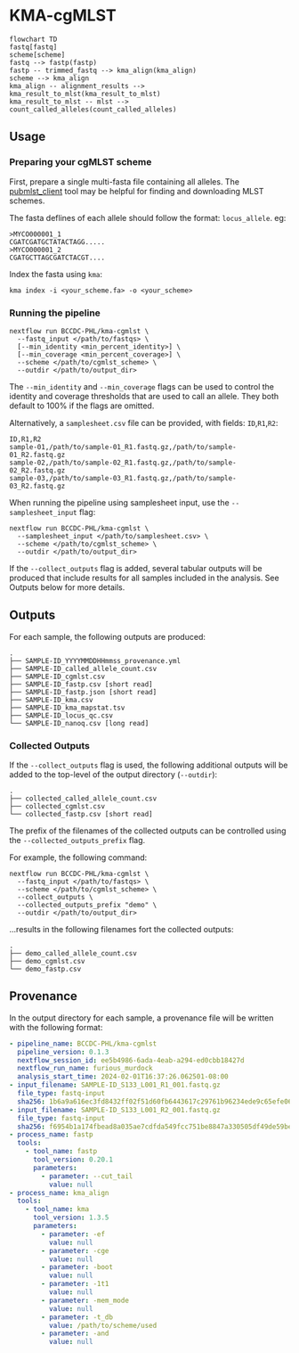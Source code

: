 # KMA-cgMLST

```mermaid
flowchart TD
fastq[fastq]
scheme[scheme]
fastq --> fastp(fastp)
fastp -- trimmed_fastq --> kma_align(kma_align)
scheme --> kma_align
kma_align -- alignment_results --> kma_result_to_mlst(kma_result_to_mlst)
kma_result_to_mlst -- mlst --> count_called_alleles(count_called_alleles)
```

## Usage

### Preparing your cgMLST scheme
First, prepare a single multi-fasta file containing all alleles. The [pubmlst_client](https://github.com/Public-Health-Bioinformatics/pubmlst_client)
tool may be helpful for finding and downloading MLST schemes.

The fasta deflines of each allele should follow the format: `locus_allele`. eg:
```
>MYCO000001_1
CGATCGATGCTATACTAGG.....
>MYCO000001_2
CGATGCTTAGCGATCTACGT....
```

Index the fasta using `kma`:
```
kma index -i <your_scheme.fa> -o <your_scheme>
```

### Running the pipeline

```
nextflow run BCCDC-PHL/kma-cgmlst \
  --fastq_input </path/to/fastqs> \
  [--min_identity <min_percent_identity>] \
  [--min_coverage <min_percent_coverage>] \
  --scheme </path/to/cgmlst_scheme> \
  --outdir </path/to/output_dir> 
```

The `--min_identity` and `--min_coverage` flags can be used to control the identity and coverage thresholds that are used to call an allele. They both default to 100% if the flags are omitted.

Alternatively, a `samplesheet.csv` file can be provided, with fields: `ID`,`R1`,`R2`:

```
ID,R1,R2
sample-01,/path/to/sample-01_R1.fastq.gz,/path/to/sample-01_R2.fastq.gz
sample-02,/path/to/sample-02_R1.fastq.gz,/path/to/sample-02_R2.fastq.gz
sample-03,/path/to/sample-03_R1.fastq.gz,/path/to/sample-03_R2.fastq.gz
```

When running the pipeline using samplesheet input, use the `--samplesheet_input` flag:

```
nextflow run BCCDC-PHL/kma-cgmlst \
  --samplesheet_input </path/to/samplesheet.csv> \
  --scheme </path/to/cgmlst_scheme> \
  --outdir </path/to/output_dir> 
```

If the `--collect_outputs` flag is added, several tabular outputs will be produced that
include results for all samples included in the analysis. See Outputs below for more details.

## Outputs

For each sample, the following outputs are produced:

```
.
├── SAMPLE-ID_YYYYMMDDHHmmss_provenance.yml
├── SAMPLE-ID_called_allele_count.csv
├── SAMPLE-ID_cgmlst.csv
├── SAMPLE-ID_fastp.csv [short read]
├── SAMPLE-ID_fastp.json [short read]
├── SAMPLE-ID_kma.csv
├── SAMPLE-ID_kma_mapstat.tsv
├── SAMPLE-ID_locus_qc.csv
└── SAMPLE-ID_nanoq.csv [long read]
```


### Collected Outputs

If the `--collect_outputs` flag is used, the following additional outputs will be
added to the top-level of the output directory (`--outdir`):

```
.
├── collected_called_allele_count.csv
├── collected_cgmlst.csv
└── collected_fastp.csv [short read]
```

The prefix of the filenames of the collected outputs can be controlled using
the `--collected_outputs_prefix` flag.

For example, the following command:

```
nextflow run BCCDC-PHL/kma-cgmlst \
  --fastq_input </path/to/fastqs> \
  --scheme </path/to/cgmlst_scheme> \
  --collect_outputs \
  --collected_outputs_prefix "demo" \
  --outdir </path/to/output_dir> 
```

...results in the following filenames fort the collected outputs:

```
.
├── demo_called_allele_count.csv
├── demo_cgmlst.csv
└── demo_fastp.csv
```

## Provenance

In the output directory for each sample, a provenance file will be written with the
following format:

```yml
- pipeline_name: BCCDC-PHL/kma-cgmlst
  pipeline_version: 0.1.3
  nextflow_session_id: ee5b4986-6ada-4eab-a294-ed0cbb18427d
  nextflow_run_name: furious_murdock
  analysis_start_time: 2024-02-01T16:37:26.062501-08:00
- input_filename: SAMPLE-ID_S133_L001_R1_001.fastq.gz
  file_type: fastq-input
  sha256: 1b6a9a616ec3fd8432ff02f51d60fb6443617c29761b96234ede9c65efe06547
- input_filename: SAMPLE-ID_S133_L001_R2_001.fastq.gz
  file_type: fastq-input
  sha256: f6954b1a174fbead8a035ae7cdfda549fcc751be8847a330505df49de59bed96
- process_name: fastp
  tools:
    - tool_name: fastp
      tool_version: 0.20.1
      parameters:
        - parameter: --cut_tail
          value: null
- process_name: kma_align
  tools:
    - tool_name: kma
      tool_version: 1.3.5
      parameters:
        - parameter: -ef
          value: null
        - parameter: -cge
          value: null
        - parameter: -boot
          value: null
        - parameter: -1t1
          value: null
        - parameter: -mem_mode
          value: null
        - parameter: -t_db
          value: /path/to/scheme/used
        - parameter: -and
          value: null
```
